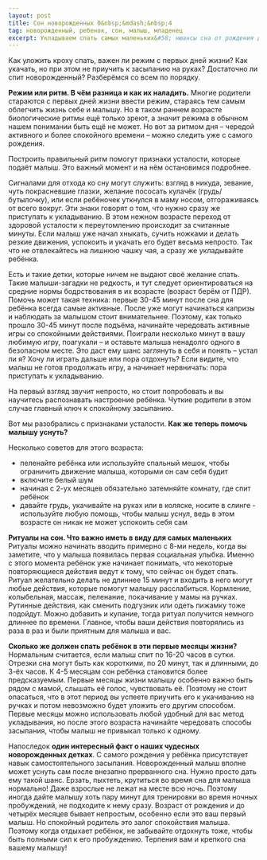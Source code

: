 ```yaml
---
layout: post
title: Сон новорожденных 0&nbsp;&mdash;&nbsp;4
tag: новорожденный, ребенок, сон, малыш, младенец
excerpt: Укладываем спать самых маленьких&#58; нюансы сна от рождения до 4 месяцев
---
```


Как уложить кроху спать, важен ли режим с первых дней жизни? Как укачать, но при этом не приучить к засыпанию на руках? Достаточно ли спит новорожденный? Разберёмся со всем по порядку. 

**Режим или ритм. В чём разница и как их наладить.** 
Многие родители стараются с первых дней жизни ввести режим, стараясь тем самым облегчить жизнь себе и малышу. Но в таком раннем возрасте биологические ритмы ещё только зреют, а значит режима в обычном нашем понимании быть ещё не может. Но вот за ритмом дня – чередой активного и более спокойного времени – можно следить уже с самого рождения. 

Построить правильный ритм помогут признаки усталости, которые подаёт малыш. Это важный момент и на нём остановимся подробнее. 

Сигналами для отхода ко сну могут служить: взгляд в никуда, зевание, чуть покрасневшие глазки, желание пососать кулачёк (грудь/бутылочку), или если ребёночек уткнулся в маму носом, отгораживаясь от всего вокруг. Эти знаки говорят о том, что нужно сразу же приступать к укладыванию. В этом нежном возрасте переход от здоровой усталости к переутомлению происходит за считанные минуты. Если малыш уже начал хныкать, сучить ножками и делать резкие движения, успокоить и укачать его будет весьма непросто. Так что не отвлекайтесь на лишнюю чашку чая, а сразу же укладывайте ребёнка. 

Есть и такие детки, которые ничем не выдают своё желание спать. Такие малыши-загадки не редкость, и тут следует ориентироваться на средние нормы бодрствования в их возрасте (возраст берём от ПДР). Помочь может такая техника: первые 30-45 минут после сна для ребёнка всегда самые активные. После уже могут начинаться капризы и наблюдать за малышом стоит внимательнее. Поэтому, как только прошло 30-45 минут после подъёма, начинайте чередовать активные игры со спокойными действиями. Поиграли несколько минут в вашу любимую игру, поагукали – и оставьте малыша ненадолго одного в безопасном месте. Это даст ему шанс заглянуть в себя и понять – устал ли я? Хочу ли играть дальше или пора отдохнуть? Если видите, что малыш не готов продолжать игру, а начинает нервничать: пора приступать к укладыванию.

На первый взгляд звучит непросто, но стоит попробовать и вы научитесь распознавать настроение ребёнка. Чуткие родители в этом случае главный ключ к спокойному засыпанию. 

Вот мы разобрались с признаками усталости. **Как же теперь помочь малышу уснуть?**

Несколько советов для этого возраста: 
- пеленайте ребёнка или используйте спальный мешок, чтобы ограничить движение малыша, которыми он сам себя будит
- включите белый шум 
- начиная с 2-ух месяцев обязательно затемняйте комнату, где спит ребёнок
- давайте грудь, укачивайте на руках или в коляске, носите в слинге - используйте любую помощь, чтобы малыш уснул, ведь в этом возрасте он никак не может успокоить себя сам

**Ритуалы на сон. Что важно иметь в виду для самых маленьких**
Ритуалы можно начинать вводить примерно с 8-ми недель, когда вы заметите, что у малыша появилась первая социальная улыбка. Именно с этого момента ребёнок уже начинает понимать, что некоторые повторяющиеся действия ведут к тому, что сейчас он будет спать. Ритуал желательно делать не длиннее 15 минут и входить в него могут любые действия, которые помогут малышу расслабиться. Кормление, колыбельная, массаж, пеленание, покачивание у мамы на ручках. Рутинные действия, как сменить подгузник или одеть пижамку тоже подойдут. Можно добавить и купание, тогда ритуал получится немного длиннее по времени. Главное, чтобы ваши действия повторялись из раза в раз и были приятным для малыша и вас.

**Сколько же должен спать ребёнок в эти первые месяцы жизни?**
Нормальным считается, если малыш спит по 16-20 часов в сутки. Отрезки сна могут быть как короткими, по 20 минут, так и длинными, до 3-ёх часов. К 4-5 месяцам сон ребёнка становится более предсказуемым. 
Первые месяцы жизни малышу особенно важно быть рядом с мамой, слышать её голос, чувствовать её. Поэтому не стоит опасаться, что в этот период вы успеете приучить его к укачиванию на ручках и потом невозможно будет уложить его другим способом. Первые месяцы можно использовать любой удобный для вас метод укладывания, но после этого возраста начинайте чередовать способы засыпания, чтобы малыш не привыкал только к одному. 

Напоследок **один интересный факт о наших чудесных новорожденных детках**. С самого рождения у ребёнка присутствует навык самостоятельного засыпания. Новорожденный малыш вполне может уснуть сам после внезапно прерванного сна. Нужно просто дать ему такой шанс. Ерзать, пыхтеть, крутиться во время сна для малыша нормально! Даже взрослые не лежат на месте всю ночь. Поэтому иногда дайте малышу хоть пару минут для тренировки во время ночных пробуждений, не подходите к нему сразу.
Возраст от рождения и до четырёх месяцев бывает непростым, особенно если это ваш первый малыш. Но спокойный родитель это залог спокойствия малыша. Поэтому когда отдыхает ребёнок, не забывайте отдохнуть тоже, чтобы быть полными сил к его пробуждению. Терпения вам и крепкого сна вашему малышу!
